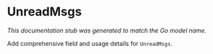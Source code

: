 # UnreadMsgs

_This documentation stub was generated to match the Go model name._

Add comprehensive field and usage details for `UnreadMsgs`.
